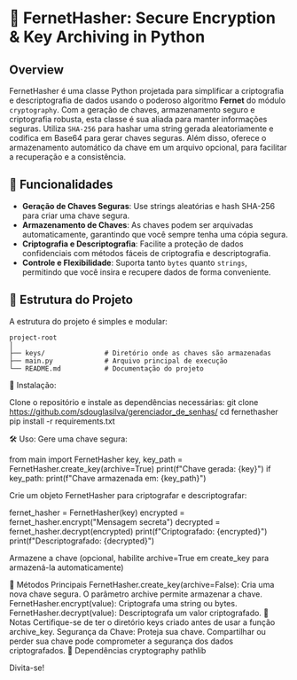 # 🔐 FernetHasher: Secure Encryption & Key Archiving in Python

## Overview
FernetHasher é uma classe Python projetada para simplificar a criptografia e descriptografia de dados usando o poderoso algoritmo **Fernet** do módulo `cryptography`. Com a geração de chaves, armazenamento seguro e criptografia robusta, esta classe é sua aliada para manter informações seguras. Utiliza `SHA-256` para hashar uma string gerada aleatoriamente e codifica em Base64 para gerar chaves seguras. Além disso, oferece o armazenamento automático da chave em um arquivo opcional, para facilitar a recuperação e a consistência.

## 🔧 Funcionalidades
- **Geração de Chaves Seguras**: Use strings aleatórias e hash SHA-256 para criar uma chave segura.
- **Armazenamento de Chaves**: As chaves podem ser arquivadas automaticamente, garantindo que você sempre tenha uma cópia segura.
- **Criptografia e Descriptografia**: Facilite a proteção de dados confidenciais com métodos fáceis de criptografia e descriptografia.
- **Controle e Flexibilidade**: Suporta tanto `bytes` quanto `strings`, permitindo que você insira e recupere dados de forma conveniente.

## 📁 Estrutura do Projeto
A estrutura do projeto é simples e modular:
```plaintext
project-root
│
├── keys/               # Diretório onde as chaves são armazenadas
├── main.py             # Arquivo principal de execução
└── README.md           # Documentação do projeto
````

🚀 Instalação:

Clone o repositório e instale as dependências necessárias:
git clone https://github.com/sdouglasilva/gerenciador_de_senhas/
cd fernethasher
pip install -r requirements.txt

🛠️ Uso:
Gere uma chave segura:

from main import FernetHasher
key, key_path = FernetHasher.create_key(archive=True)
print(f"Chave gerada: {key}")
if key_path:
    print(f"Chave armazenada em: {key_path}")

Crie um objeto FernetHasher para criptografar e descriptografar:

fernet_hasher = FernetHasher(key)
encrypted = fernet_hasher.encrypt("Mensagem secreta")
decrypted = fernet_hasher.decrypt(encrypted)
print(f"Criptografado: {encrypted}")
print(f"Descriptografado: {decrypted}")

Armazene a chave (opcional, habilite archive=True em create_key para armazená-la automaticamente)

🤖 Métodos Principais
FernetHasher.create_key(archive=False): Cria uma nova chave segura. O parâmetro archive permite armazenar a chave.
FernetHasher.encrypt(value): Criptografa uma string ou bytes.
FernetHasher.decrypt(value): Descriptografa um valor criptografado.
📝 Notas
Certifique-se de ter o diretório keys criado antes de usar a função archive_key.
Segurança da Chave: Proteja sua chave. Compartilhar ou perder sua chave pode comprometer a segurança dos dados criptografados.
🔗 Dependências
cryptography
pathlib

Divita-se!
